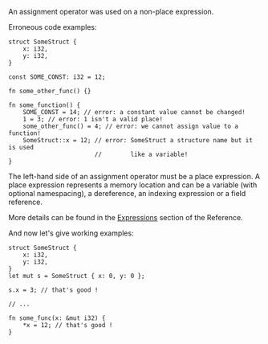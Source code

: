 An assignment operator was used on a non-place expression.

Erroneous code examples:

```compile_fail,E0070
struct SomeStruct {
    x: i32,
    y: i32,
}

const SOME_CONST: i32 = 12;

fn some_other_func() {}

fn some_function() {
    SOME_CONST = 14; // error: a constant value cannot be changed!
    1 = 3; // error: 1 isn't a valid place!
    some_other_func() = 4; // error: we cannot assign value to a function!
    SomeStruct::x = 12; // error: SomeStruct a structure name but it is used
                        //        like a variable!
}
```

The left-hand side of an assignment operator must be a place expression. A
place expression represents a memory location and can be a variable (with
optional namespacing), a dereference, an indexing expression or a field
reference.

More details can be found in the [Expressions] section of the Reference.

[Expressions]: https://doc.dustlang.com/reference/expressions.html#places-rvalues-and-temporaries

And now let's give working examples:

```
struct SomeStruct {
    x: i32,
    y: i32,
}
let mut s = SomeStruct { x: 0, y: 0 };

s.x = 3; // that's good !

// ...

fn some_func(x: &mut i32) {
    *x = 12; // that's good !
}
```
